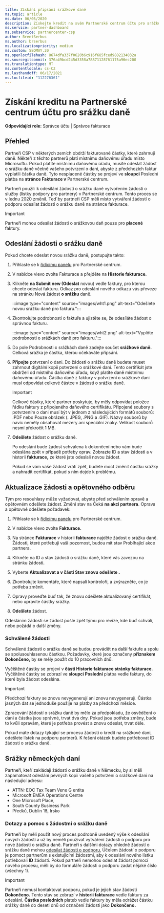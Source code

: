 ```yaml
---
title: Získání připsání srážkové daně
ms.topic: article
ms.date: 06/05/2020
description: Získejte kredit na svém Partnerské centrum účtu pro srážku daně. Mezi tyto informace patří kroky k odeslání žádosti o srážku daně.
ms.service: partner-dashboard
ms.subservice: partnercenter-csp
author: BrentSerbus
ms.author: brserbus
ms.localizationpriority: medium
ms.custom: SEOMAY.20
ms.openlocfilehash: 8674dfa337f0620b6c916f685fced9882134032a
ms.sourcegitcommit: 376a49bcd245d3358a78871128761175a96ec200
ms.translationtype: MT
ms.contentlocale: cs-CZ
ms.lasthandoff: 06/17/2021
ms.locfileid: "112276361"
---
```

# <a name="receive-credit-on-your-partner-center-account-for-tax-withholding"></a>Získání kreditu na Partnerské centrum účtu pro srážku daně

**Odpovídající role:** Správce účtu | Správce fakturace

## <a name="overview"></a>Přehled

Partneři CSP v některých zemích obdrží fakturované částky, které zahrnují daně. Někteří z těchto partnerů platí místnímu daňovému úřadu místo Microsoftu. Pokud platíte místnímu daňovému úřadu, musíte odeslat žádost o srážku daně včetně vašeho potvrzení o dani, abyste z předchozích faktur vyplatili částku daně. Tyto nesplacené částky se projeví ve **sloupci** Poslední platba na **stránce Fakturace v** Partnerské centrum.

Partneři použili k odesílání žádostí o srážku daně vytvořením žádostí o služby (lístky podpory pro partnery) v Partnerské centrum. Tento proces se v lednu 2020 změnil. Teď by partneři CSP měli místo vytváření  žádostí o podporu odesílat žádosti o srážku daně na stránce fakturace.

> [!IMPORTANT]
> Partneři mohou odesílat žádosti o srážkovou daň pouze pro **placené** faktury.

## <a name="submit-a-tax-withholding-request"></a>Odeslání žádosti o srážku daně

Pokud chcete odeslat novou srážku daně, postupujte takto:

1. Přihlaste se k [řídicímu panelu](https://partner.microsoft.com/dashboard/home) pro Partnerské centrum.

2. V nabídce vlevo zvolte  Fakturace a přejděte na **Historie fakturace.**

3. Klikněte **na Submit new (Odeslat** novou) vedle faktury, pro kterou chcete odeslat fakturu. Odkaz pro odeslání nového odkazu vás převeze na stránku Nová žádost **o srážku** daně.

   :::image type="content" source="images/wht1.png" alt-text="Odešlete novou srážku daně pro fakturu.":::

4. Zkontrolujte podrobnosti o faktuře a ujistěte se, že odesíláte žádost o správnou fakturu.

   :::image type="content" source="images/wht2.png" alt-text="Vyplňte podrobnosti o srážkách daně pro fakturu.":::

5. Do pole Podrobnosti o srážkách daně zadejte součet **srážkové daně.** Celková srážka je částka, kterou očekáváte připsání.

6. **Připojte** potvrzení o dani. Do žádosti o  srážku daně  budete muset zahrnout digitální kopii potvrzení o srážkové dani. Tento certifikát jste obdrželi od místního daňového úřadu, když platíte daně místnímu daňovému úřadu. Částka daně z faktury v potvrzení o srážkové dani musí odpovídat celkové částce v žádosti o srážku daně.

   > [!IMPORTANT]
   > Celkové částky, které partner poskytuje, by měly odpovídat položce řádku faktury z připojeného daňového certifikátu. Připojené soubory s potvrzením o dani musí být v jednom z následujících formátů souborů: .PDF nebo Pouze obrázek (. JPEG, .PNG a .GIF). Názvy souborů by navíc neměly obsahovat mezery ani speciální znaky. Velikost souborů nesmí překročit 1 MB.

7. **Odešlete** žádost o srážku daně.

   Po odeslání bude žádost schválena k dokončení nebo vám bude odeslána zpět v případě potřeby oprav. Zobrazte ID a stav žádosti a v historii **fakturace,** ze které jste odeslali novou žádost.

   Pokud se vám vaše žádost vrátí zpět, budete moct změnit částku srážky a nahradit certifikát, pokud s ním dojde k problému.

## <a name="update-request-and-resubmit"></a>Aktualizace žádosti a opětovného odběru

Tým pro resouhlasy může vyžadovat, abyste před schválením opravě a opětovném odešlete žádost. Změní stav na Čeká **na akci partnera.** Oprava a opětovné odešlete požadavek:

1. Přihlaste se k [řídicímu panelu](https://partner.microsoft.com/dashboard/home) pro Partnerské centrum.

2. V nabídce vlevo zvolte **Fakturace.**

3. Na stránce **Fakturace** v historii **fakturace** najděte žádost o srážku daně. Žádosti, které potřebují vaši pozornost, budou mít stav Probíhající akce partnera.

4. Klikněte na ID a stav žádosti o srážku daně, které vás zavezou na stránku žádosti.

5. Vyberte **Aktualizovat a v části Stav znovu** **odešlete .**

6. Zkontrolujte komentáře, které napsali kontroloři, a zvýrazněte, co je potřeba změnit.

7. Opravy proveďte buď tak, že znovu odešlete aktualizovaný certifikát, nebo upravíte částky srážky.

8. **Odešlete** žádost.

Odesláním žádosti se žádost pošle zpět týmu pro revize, kde buď schválí, nebo požádá o další změny.

### <a name="approved-requests"></a>Schválené žádosti

Schválené žádosti o srážku daně se budou provádět na další faktuře a spolu se spolusouhlasenou částkou. Požadavky, které jsou označeny **příznakem Dokončeno,** by se měly použít do 10 pracovních dnů. 

Vyčištěné částky se projeví v **části Historie fakturace stránky fakturace.** Vyčištěné částky se zobrazí ve **sloupci Poslední** platba vedle faktury, do které byla žádost odeslána.

   > [!IMPORTANT]
   > Předchozí faktury se znovu nevygenerují ani znovu nevygenerují. Částka jasných dat se jednoduše použije na platby za předchozí měsíce.

Zpracování žádostí o srážku daně by mělo za předpokladu, že osvědčení o dani a částka jsou správné, trvat dva dny. Pokud jsou potřeba změny, bude to kvůli opravám, které je potřeba provést a znovu odeslat, trvat déle.

Pokud máte dotazy týkající se procesu žádosti o kredit na srážkové dani, odešlete lístek na podporu partnerů. K řešení otázek budete potřebovat ID žádosti o srážku daně.

## <a name="german-tax-withholding"></a>Srážky německých daní

Partneři, kteří zakládají žádosti o srážku daně v Německu, by si měli zapamatovat odeslání pevných kopií vašeho potvrzení o srážkové dani na následující adresu:

- ATTN: EOC Tax Team Vene G entita
- Microsoft EMEA Operations Centre
- One Microsoft Place,
- South County Business Park
- Předků, Dublin 18, Irsko

### <a name="questions-and-assistance-for-tax-withholding-requests"></a>Dotazy a pomoc s žádostmi o srážku daně

Partneři by měli použít nový proces podrobně uvedený výše k odesílání nových žádostí a už by neměli používat vytváření žádostí o podporu pro nové žádosti o srážku daně. Partneři s dalšími dotazy ohledně žádostí o srážku daně mohou [odesílat žádosti o podporu.](https://partner.microsoft.com/dashboard/support/csp/servicerequests/create?stage=2&topicid=9227afa6-babf-3917-acee-67db7860f5ed) Účelem žádostí o podporu je pomoct partnerům s existujícími žádostmi, aby k odeslání nového lístku potřebovali **ID** žádosti. Pokud partneři nemohou odeslat žádost pomocí nového procesu, měli by do formuláře žádosti o podporu zadat nějaké číslo (všechny 1). 

   > [!IMPORTANT]
   > Partneři nemusí kontaktovat podporu, pokud je jejich stav žádosti **Dokončeno.** Tento stav se zobrazí v **historii fakturace** vedle faktury za odeslání. **Částka posledních** plateb vedle faktury by měla odrážet částku srážky daně do deseti dnů od označení žádosti jako **Dokončeno.**
